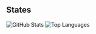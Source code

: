 ## States

  <img src="https://github-readme-stats.vercel.app/api?username=HIBIKI5201&show_icons=true\" alt="GitHub Stats" />
  <img src="https://github-readme-stats.vercel.app/api/top-langs/?username=HIBIKI5201&layout=compact" alt="Top Languages" />
